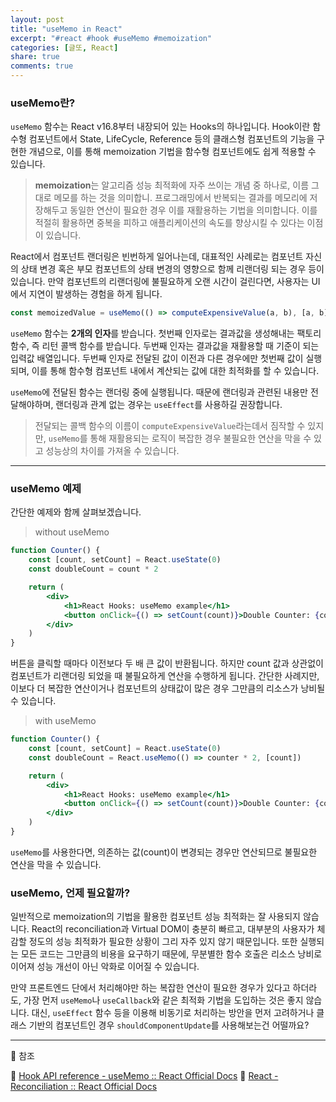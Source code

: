 ```yaml
---
layout: post
title: "useMemo in React"
excerpt: "#react #hook #useMemo #memoization"
categories: [글또, React]
share: true
comments: true
---
```


### useMemo란?

`useMemo` 함수는 React v16.8부터 내장되어 있는 Hooks의 하나입니다.
Hook이란 함수형 컴포넌트에서 State, LifeCycle, Reference 등의 클래스형 컴포넌트의 기능을 구현한 개념으로, 이를 통해 memoization 기법을 함수형 컴포넌트에도 쉽게 적용할 수 있습니다.

> **memoization**는 알고리즘 성능 최적화에 자주 쓰이는 개념 중 하나로, 이름 그대로 메모를 하는 것을 의미합니.
프로그래밍에서 반복되는 결과를 메모리에 저장해두고 동일한 연산이 필요한 경우 이를 재활용하는 기법을 의미합니다.
이를 적절히 활용하면 중복을 피하고 애플리케이션의 속도를 향상시킬 수 있다는 이점이 있습니다.

React에서 컴포넌트 랜더링은 빈번하게 일어나는데, 대표적인 사례로는 컴포넌트 자신의 상태 변경 혹은 부모 컴포넌트의 상태 변경의 영향으로 함께 리랜더링 되는 경우 등이 있습니다.
만약 컴포넌트의 리랜더링에 불필요하게 오랜 시간이 걸린다면, 사용자는 UI에서 지연이 발생하는 경험을 하게 됩니다.

```jsx
const memoizedValue = useMemo(() => computeExpensiveValue(a, b), [a, b]);
```

`useMemo` 함수는 **2개의 인자**를 받습니다.
첫번째 인자로는 결과값을 생성해내는 팩토리 함수, 즉 리턴 콜백 함수를 받습니다.
두번째 인자는 결과값을 재활용할 때 기준이 되는 입력값 배열입니다.
두번째 인자로 전달된 값이 이전과 다른 경우에만 첫번째 값이 실행되며, 이를 통해 함수형 컴포넌트 내에서 계산되는 값에 대한 최적화를 할 수 있습니다.

`useMemo`에 전달된 함수는 랜더링 중에 실행됩니다.
때문에 랜더링과 관련된 내용만 전달해야하며, 랜더링과 관계 없는 경우는 `useEffect`를 사용하길 권장합니다.

> 전달되는 콜백 함수의 이름이 `computeExpensiveValue`라는데서 짐작할 수 있지만,
`useMemo`를 통해 재활용되는 로직이 복잡한 경우 불필요한 연산을 막을 수 있고 성능상의 차이를 가져올 수 있습니다.

---

### useMemo 예제

간단한 예제와 함께 살펴보겠습니다.

> without useMemo

```jsx
function Counter() {
    const [count, setCount] = React.useState(0)
    const doubleCount = count * 2

    return (
        <div>
            <h1>React Hooks: useMemo example</h1>
            <button onClick={() => setCount(count)}>Double Counter: {count}</button>
        </div>
    )
}
```

버튼을 클릭할 때마다 이전보다 두 배 큰 값이 반환됩니다.
하지만 count 값과 상관없이 컴포넌트가 리랜더링 되었을 때 불필요하게 연산을 수행하게 됩니다.
간단한 사례지만, 이보다 더 복잡한 연산이거나 컴포넌트의 상태값이 많은 경우 그만큼의 리소스가 낭비될 수 있습니다.

> with useMemo

```jsx
function Counter() {
    const [count, setCount] = React.useState(0)
    const doubleCount = React.useMemo(() => counter * 2, [count])

    return (
        <div>
            <h1>React Hooks: useMemo example</h1>
            <button onClick={() => setCount(count)}>Double Counter: {count}</button>
        </div>
    )
}
```

`useMemo`를 사용한다면, 의존하는 값(count)이 변경되는 경우만 연산되므로 불필요한 연산을 막을 수 있습니다.

### useMemo, 언제 필요할까?

일반적으로 memoization의 기법을 활용한 컴포넌트 성능 최적화는 잘 사용되지 않습니다.
React의 reconciliation과 Virtual DOM이 충분히 빠르고, 대부분의 사용자가 체감할 정도의 성능 최적화가 필요한 상황이 그리 자주 있지 않기 때문입니다.
또한 실행되는 모든 코드는 그만큼의 비용을 요구하기 때문에, 무분별한 함수 호출은 리소스 낭비로 이어져 성능 개선이 아닌 악화로 이어질 수 있습니다.

만약 프론트엔드 단에서 처리해야만 하는 복잡한 연산이 필요한 경우가 있다고 하더라도,
가장 먼저 `useMemo`나 `useCallback`와 같은 최적화 기법을 도입하는 것은 좋지 않습니다.
대신, `useEffect` 함수 등을 이용해 비동기로 처리하는 방안을 먼저 고려하거나 클래스 기반의 컴포넌트인 경우 `shouldComponentUpdate`를 사용해보는건 어떨까요?

---

🔗 참조

📌 [Hook API reference - useMemo :: React Official Docs](https://reactjs.org/docs/hooks-reference.html#usememo)
📌 [React - Reconciliation :: React Official Docs](https://reactjs.org/docs/reconciliation.html)